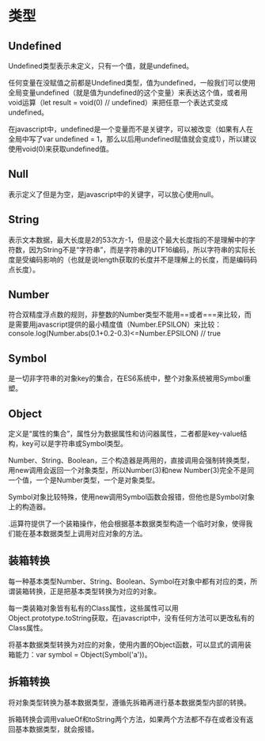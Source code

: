 # 类型
## Undefined

Undefined类型表示未定义，只有一个值，就是undefined。  

任何变量在没赋值之前都是Undefined类型，值为undefined，一般我们可以使用全局变量undefined（就是值为undefined的这个变量）来表达这个值，或者用void运算（let result = void(0) // undefined）来把任意一个表达式变成undefined。  

在javascript中，undefined是一个变量而不是关键字，可以被改变（如果有人在全局中写了var undefined = 1，那么以后用undefined赋值就会变成1），所以建议使用void(0)来获取undefined值。

## Null

表示定义了但是为空，是javascript中的关键字，可以放心使用null。

## String

表示文本数据，最大长度是2的53次方-1，但是这个最大长度指的不是理解中的字符数，因为String不是“字符串”，而是字符串的UTF16编码，所以字符串的实际长度是受编码影响的（也就是说length获取的长度并不是理解上的长度，而是编码码点长度）。

## Number

符合双精度浮点数的规则，非整数的Number类型不能用==或者===来比较，而是需要用javascript提供的最小精度值（Number.EPSILON）来比较：console.log(Number.abs(0.1+0.2-0.3)<=Number.EPSILON) // true

## Symbol
是一切非字符串的对象key的集合，在ES6系统中，整个对象系统被用Symbol重塑。

## Object

定义是“属性的集合”，属性分为数据属性和访问器属性，二者都是key-value结构，key可以是字符串或Symbol类型。

Number、String、Boolean，三个构造器是两用的，直接调用会强制转换类型，用new调用会返回一个对象类型，所以Number(3)和new Number(3)完全不是同一个值，一个是Number类型，一个是对象类型。  

Symbol对象比较特殊，使用new调用Symbol函数会报错，但他也是Symbol对象上的构造器。  

.运算符提供了一个装箱操作，他会根据基本数据类型构造一个临时对象，使得我们能在基本数据类型上调用对应对象的方法。  

## 装箱转换

每一种基本类型Number、String、Boolean、Symbol在对象中都有对应的类，所谓装箱转换，正是把基本类型转换为对应的对象。  

每一类装箱对象皆有私有的Class属性，这些属性可以用Object.prototype.toString获取，在javascript中，没有任何方法可以更改私有的Class属性。  

将基本数据类型转换为对应的对象，使用内置的Object函数，可以显式的调用装箱能力：var symbol = Object(Symbol('a'))。

## 拆箱转换
将对象类型转换为基本数据类型，遵循先拆箱再进行基本数据类型内部的转换。  

拆箱转换会调用valueOf和toString两个方法，如果两个方法都不存在或者没有返回基本数据类型，就会报错。